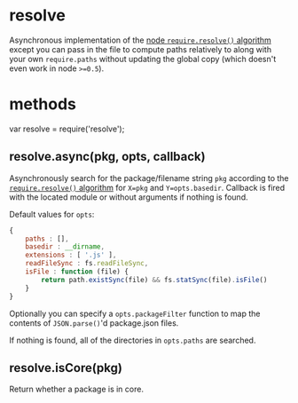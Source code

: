 resolve
=======

Asynchronous implementation of the [node `require.resolve()`
algorithm](http://nodejs.org/docs/v0.4.8/api/all.html#all_Together...)
except you can pass in the file to compute paths relatively to along with your
own `require.paths` without updating the global copy (which doesn't even work in
node `>=0.5`).

methods
=======

var resolve = require('resolve');

resolve.async(pkg, opts, callback)
-----------------------

Asynchronously search for the package/filename string `pkg`
according to the [`require.resolve()`
algorithm](http://nodejs.org/docs/v0.4.8/api/all.html#all_Together...)
for `X=pkg` and `Y=opts.basedir`. Callback is fired with the located module or
without arguments if nothing is found.

Default values for `opts`:

````javascript
{
    paths : [],
    basedir : __dirname,
    extensions : [ '.js' ],
    readFileSync : fs.readFileSync,
    isFile : function (file) {
        return path.existSync(file) && fs.statSync(file).isFile()
    }
}
````

Optionally you can specify a `opts.packageFilter` function to map the contents
of `JSON.parse()`'d package.json files.

If nothing is found, all of the directories in `opts.paths` are searched.

resolve.isCore(pkg)
-------------------

Return whether a package is in core.
